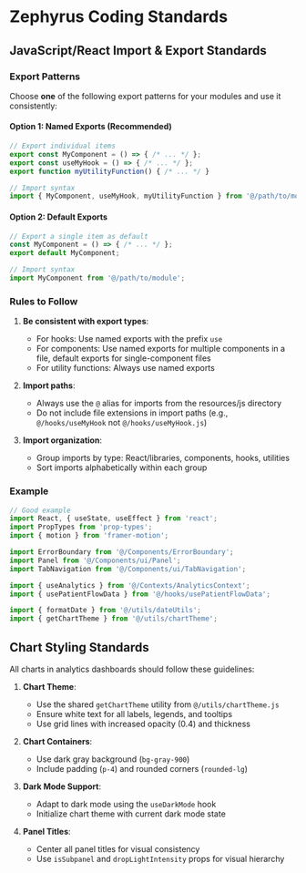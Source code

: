 # Zephyrus Coding Standards

## JavaScript/React Import & Export Standards

### Export Patterns

Choose **one** of the following export patterns for your modules and use it consistently:

#### Option 1: Named Exports (Recommended)

```javascript
// Export individual items
export const MyComponent = () => { /* ... */ };
export const useMyHook = () => { /* ... */ };
export function myUtilityFunction() { /* ... */ }

// Import syntax
import { MyComponent, useMyHook, myUtilityFunction } from '@/path/to/module';
```

#### Option 2: Default Exports

```javascript
// Export a single item as default
const MyComponent = () => { /* ... */ };
export default MyComponent;

// Import syntax
import MyComponent from '@/path/to/module';
```

### Rules to Follow

1. **Be consistent with export types**:
   - For hooks: Use named exports with the prefix `use`
   - For components: Use named exports for multiple components in a file, default exports for single-component files
   - For utility functions: Always use named exports

2. **Import paths**:
   - Always use the `@` alias for imports from the resources/js directory
   - Do not include file extensions in import paths (e.g., `@/hooks/useMyHook` not `@/hooks/useMyHook.js`)

3. **Import organization**:
   - Group imports by type: React/libraries, components, hooks, utilities
   - Sort imports alphabetically within each group

### Example

```javascript
// Good example
import React, { useState, useEffect } from 'react';
import PropTypes from 'prop-types';
import { motion } from 'framer-motion';

import ErrorBoundary from '@/Components/ErrorBoundary';
import Panel from '@/Components/ui/Panel';
import TabNavigation from '@/Components/ui/TabNavigation';

import { useAnalytics } from '@/Contexts/AnalyticsContext';
import { usePatientFlowData } from '@/hooks/usePatientFlowData';

import { formatDate } from '@/utils/dateUtils';
import { getChartTheme } from '@/utils/chartTheme';
```

## Chart Styling Standards

All charts in analytics dashboards should follow these guidelines:

1. **Chart Theme**: 
   - Use the shared `getChartTheme` utility from `@/utils/chartTheme.js`
   - Ensure white text for all labels, legends, and tooltips
   - Use grid lines with increased opacity (0.4) and thickness

2. **Chart Containers**:
   - Use dark gray background (`bg-gray-900`)
   - Include padding (`p-4`) and rounded corners (`rounded-lg`)

3. **Dark Mode Support**:
   - Adapt to dark mode using the `useDarkMode` hook
   - Initialize chart theme with current dark mode state

4. **Panel Titles**:
   - Center all panel titles for visual consistency
   - Use `isSubpanel` and `dropLightIntensity` props for visual hierarchy
